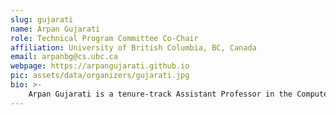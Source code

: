 ```yaml
---
slug: gujarati
name: Arpan Gujarati 
role: Technical Program Committee Co-Chair 
affiliation: University of British Columbia, BC, Canada
email: arpanbg@cs.ubc.ca
webpage: https://arpangujarati.github.io
pic: assets/data/organizers/gujarati.jpg
bio: >-
    Arpan Gujarati is a tenure-track Assistant Professor in the Computer Science department at the University of British Columbia (UBC) in Vancouver, BC, Canada. Arpan completed his PhD summa cum laude under the supervision of Björn B. Brandenburg in the Real-Time Systems Group at the Max Planck Institute for Software Systems (MPI-SWS) in Saarbrücken-Kaiserslautern, Germany. He spent a year as a Postdoctoral Researcher at MPI-SWS, during which he worked with Jonathan Mace in the Cloud Software Systems Group, and two years as a Research Associate at UBC, during which he worked with Margo Seltzer. Arpan’s research interests span real-time systems, distributed systems, fault tolerance, reliability analysis, and scheduling problems in the cloud and cyber-physical systems domains. He has won several awards for his research, including the Best Paper Award at RTSS 2022, the 2021 ACM SIGBED Paul Caspi Memorial Dissertation Award, a Distinguished Artifact Award at OSDI 2020, and the Best Student Paper Award at Middleware 2017.
---
```

